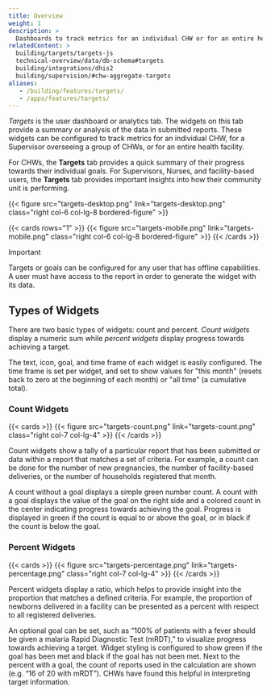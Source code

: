 ```yaml
---
title: Overview
weight: 1
description: >
  Dashboards to track metrics for an individual CHW or for an entire health facility
relatedContent: >
  building/targets/targets-js
  technical-overview/data/db-schema#targets
  building/integrations/dhis2
  building/supervision/#chw-aggregate-targets
aliases:
   - /building/features/targets/
   - /apps/features/targets/
---
```


*Targets* is the user dashboard or analytics tab. The widgets on this tab provide a summary or analysis of the data in submitted reports. These widgets can be configured to track metrics for an individual CHW, for a Supervisor overseeing a group of CHWs, or for an entire health facility.

For CHWs, the **Targets** tab provides a quick summary of their progress towards their individual goals. For Supervisors, Nurses, and facility-based users, the **Targets** tab provides important insights into how their community unit is performing.

{{< figure src="targets-desktop.png" link="targets-desktop.png" class="right col-6 col-lg-8 bordered-figure" >}}

{{< cards rows="1" >}}
{{< figure src="targets-mobile.png" link="targets-mobile.png" class="right col-6 col-lg-8 bordered-figure" >}}
{{< /cards >}}

> [!IMPORTANT]
> Targets or goals can be configured for any user that has offline capabilities. A user must have access to the report in order to generate the widget with its data.

## Types of Widgets

There are two basic types of widgets: count and percent. *Count widgets* display a numeric sum while *percent widgets* display progress towards achieving a target.

The text, icon, goal, and time frame of each widget is easily configured. The time frame is set per widget, and set to show values for "this month" (resets back to zero at the beginning of each month) or "all time" (a cumulative total).


### Count Widgets

{{< cards >}}
  {{< figure src="targets-count.png" link="targets-count.png" class="right col-7 col-lg-4" >}}
{{< /cards >}}

Count widgets show a tally of a particular report that has been submitted or data within a report that matches a set of criteria. For example, a count can be done for the number of new pregnancies, the number of facility-based deliveries, or the number of households registered that month.

A count without a goal displays a simple green number count. A count with a goal displays the value of the goal on the right side and a colored count in the center indicating progress towards achieving the goal. Progress is displayed in green if the count is equal to or above the goal, or in black if the count is below the goal.

### Percent Widgets

{{< cards >}}
  {{< figure src="targets-percentage.png" link="targets-percentage.png" class="right col-7 col-lg-4" >}}
{{< /cards >}}

Percent widgets display a ratio, which helps to provide insight into the proportion that matches a defined criteria. For example, the proportion of newborns delivered in a facility can be presented as a percent with respect to all registered deliveries.

An optional goal can be set, such as “100% of patients with a fever should be given a malaria Rapid Diagnostic Test (mRDT),” to visualize progress towards achieving a target. Widget styling is configured to show green if the goal has been met and black if the goal has not been met. Next to the percent with a goal, the count of reports used in the calculation are shown (e.g. “16 of 20 with mRDT”). CHWs have found this helpful in interpreting target information.

